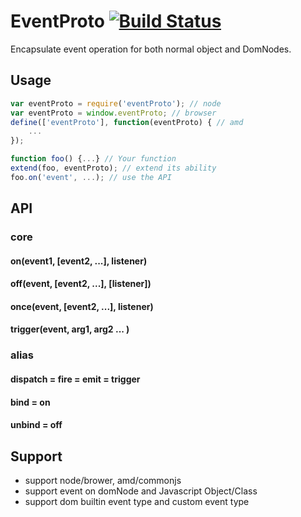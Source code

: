 # EventProto [![Build Status](https://travis-ci.org/cubika/EventProto.svg?branch=master)](https://travis-ci.org/cubika/EventProto)
Encapsulate event operation for both normal object and DomNodes.

## Usage
```javascript
var eventProto = require('eventProto'); // node
var eventProto = window.eventProto; // browser
define(['eventProto'], function(eventProto) { // amd
	...
});

function foo() {...} // Your function
extend(foo, eventProto); // extend its ability
foo.on('event', ...); // use the API
```
## API
### core
#### on(event1, [event2, ...], listener)
#### off(event, [event2, ...], [listener])
#### once(event, [event2, ...], listener)
#### trigger(event, arg1, arg2 ... )

### alias
#### dispatch = fire = emit = trigger
#### bind = on
#### unbind = off

## Support
+ support node/brower, amd/commonjs
+ support event on domNode and Javascript Object/Class
+ support dom builtin event type and custom event type
